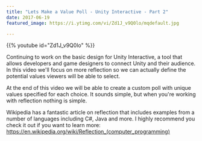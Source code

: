 ```yaml
---
title: "Lets Make a Value Poll - Unity Interactive - Part 2"
date: 2017-06-19
featured_image: https://i.ytimg.com/vi/Zd1J_v9Q0lo/mqdefault.jpg

---
```


{{% youtube id="Zd1J_v9Q0lo" %}}

Continuing to work on the basic design for Unity Interactive, a tool that allows developers and game designers to connect Unity and their audience. In this video we'll focus on more reflection so we can actually define the potential values viewers will be able to select.

At the end of this video we will be able to create a custom poll with unique values specified for each choice. It sounds simple, but when you're working with reflection nothing is simple.

Wikipedia has a fantastic article on reflection that includes examples from a number of languages including C#, Java and more. I highly recommend you check it out if you want to learn more: https://en.wikipedia.org/wiki/Reflection_(computer_programming)